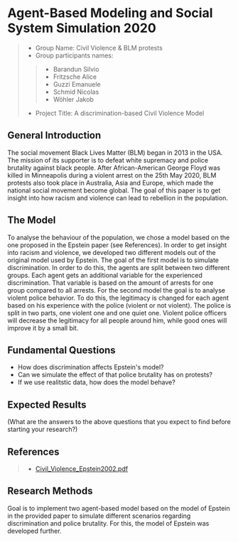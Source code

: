 # Agent-Based Modeling and Social System Simulation 2020

> * Group Name: Civil Violence & BLM protests
> * Group participants names:
> > * Barandun Silvio
> > * Fritzsche Alice
> > * Guzzi Emanuele
> > * Schmid Nicolas
> > * Wöhler Jakob
> * Project Title: A discrimination-based Civil Violence Model

## General Introduction

The social movement Black Lives Matter (BLM) began in 2013 in the USA. The mission of its supporter is to defeat white supremacy and police brutality against black people. After African-American George Floyd was killed in Minneapolis during a violent arrest on the 25th May 2020, BLM protests also took place in Australia, Asia and Europe, which made the national social movement become global.
The goal of this paper is to get insight into how racism and violence can lead to rebellion in the population.

## The Model

To analyse the behaviour of the population, we chose a model based on the one proposed in the Epstein paper (see References). In order to get insight into racism and violence, we developed two different models out of the original model used by Epstein.
The goal of the first model is to simulate discrimination. In order to do this, the agents are split between two different groups. Each agent gets an additional variable for the experienced discrimination. That variable is based on the amount of arrests for one group compared to all arrests.
For the second model the goal is to analyse violent police behavior. To do this, the legitimacy is changed for each agent based on his experience with the police (violent or not violent). The police is split in two parts, one violent one and one quiet one. Violent police officers will decrease the legitimacy for all people around him, while good ones will improve it by a small bit.

## Fundamental Questions

* How does discrimination affects Epstein's model?
* Can we simulate the effect of that police brutality has on protests?
* If we use realitstic data, how does the model behave?

## Expected Results

(What are the answers to the above questions that you expect to find before starting your research?)

## References

> * [Civil_Violence_Epstein2002.pdf](https://www.pnas.org/content/99/suppl_3/7243)

## Research Methods

Goal is to implement two agent-based model based on the model of Epstein in the provided paper to simulate different scenarios regarding discrimination and police brutality. For this, the model of Epstein was developed further.
